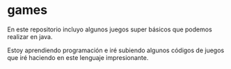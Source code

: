 # games
En este repositorio incluyo algunos juegos super básicos que podemos realizar en java.

Estoy aprendiendo programación e iré subiendo algunos códigos de juegos que iré haciendo en este lenguaje impresionante.
